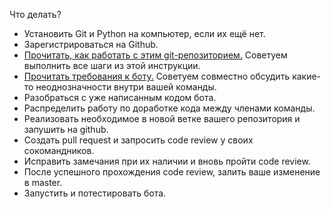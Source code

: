 Что делать?
- Установить Git и Python на компьютер, если их ещё нет.
- Зарегистрироваться на Github.
- [Прочитать, как работать с этим git-репозиторием.](GITHUB_SETUP.md) Советуем выполнить все шаги из этой инструкции.
- [Прочитать требования к боту.](FEATURES.md) Советуем совместно обсудить какие-то неоднозначности внутри вашей команды.
- Разобраться с уже написанным кодом бота.
- Распределить работу по доработке кода между членами команды.
- Реализовать необходимое в новой ветке вашего репозитория и запушить на github.
- Создать pull request и запросить code review у своих сокомандников.
- Исправить замечания при их наличии и вновь пройти code review.
- После успешного прохождения code review, залить ваше изменение в master.
- Запустить и потестировать бота.
